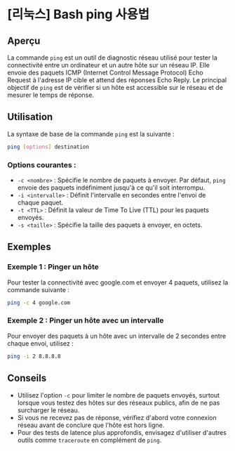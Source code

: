 # [리눅스] Bash ping 사용법

## Aperçu
La commande `ping` est un outil de diagnostic réseau utilisé pour tester la connectivité entre un ordinateur et un autre hôte sur un réseau IP. Elle envoie des paquets ICMP (Internet Control Message Protocol) Echo Request à l'adresse IP cible et attend des réponses Echo Reply. Le principal objectif de `ping` est de vérifier si un hôte est accessible sur le réseau et de mesurer le temps de réponse.

## Utilisation
La syntaxe de base de la commande `ping` est la suivante :

```bash
ping [options] destination
```

### Options courantes :
- `-c <nombre>` : Spécifie le nombre de paquets à envoyer. Par défaut, `ping` envoie des paquets indéfiniment jusqu'à ce qu'il soit interrompu.
- `-i <intervalle>` : Définit l'intervalle en secondes entre l'envoi de chaque paquet.
- `-t <TTL>` : Définit la valeur de Time To Live (TTL) pour les paquets envoyés.
- `-s <taille>` : Spécifie la taille des paquets à envoyer, en octets.

## Exemples
### Exemple 1 : Pinger un hôte
Pour tester la connectivité avec google.com et envoyer 4 paquets, utilisez la commande suivante :

```bash
ping -c 4 google.com
```

### Exemple 2 : Pinger un hôte avec un intervalle
Pour envoyer des paquets à un hôte avec un intervalle de 2 secondes entre chaque envoi, utilisez :

```bash
ping -i 2 8.8.8.8
```

## Conseils
- Utilisez l'option `-c` pour limiter le nombre de paquets envoyés, surtout lorsque vous testez des hôtes sur des réseaux publics, afin de ne pas surcharger le réseau.
- Si vous ne recevez pas de réponse, vérifiez d'abord votre connexion réseau avant de conclure que l'hôte est hors ligne.
- Pour des tests de latence plus approfondis, envisagez d'utiliser d'autres outils comme `traceroute` en complément de `ping`.